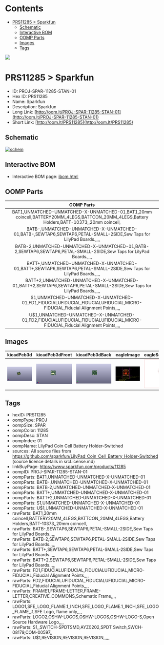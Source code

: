 



Contents
========

* [PRS11285 > Sparkfun](#prs11285--sparkfun)
	* [Schematic](#schematic)
	* [Interactive BOM](#interactive-bom)
	* [OOMP Parts](#oomp-parts)
	* [Images](#images)
	* [Tags](#tags)
  
![][im]
# PRS11285 > Sparkfun

- ID: PROJ-SPAR-11285-STAN-01
- Hex ID: PRS11285
- Name: Sparkfun
- Description: Sparkfun
- Long Link: [http://oom.lt/PROJ-SPAR-11285-STAN-01](http://oom.lt/PROJ-SPAR-11285-STAN-01)
- Short Link: [http://oom.lt/PRS11285](http://oom.lt/PRS11285)

## Schematic
  
[![schem](eagleSchemImage.png)](eagleSchemImage.png)
## Interactive BOM

- Interactive BOM page: [ibom.html](https://htmlpreview.github.io/?https://github.com/oomlout/oomlout_OOMP_projects/blob/main/PROJ-SPAR-11285-STAN-01/kicad/bom/ibom.html)

## OOMP Parts
  

|OOMP Parts|
| :---: |
|BAT1,UNMATCHED-UNMATCHED-X-UNMATCHED-01,BAT1,20mm coincell,BATTERY20MM_4LEGS,BATTCON_20MM_4LEGS,Battery Holders,BATT-10373,,20mm coincell,|
|BATB-,UNMATCHED-UNMATCHED-X-UNMATCHED-01,BATB-,SEWTAP6,SEWTAP6,PETAL-SMALL-2SIDE,Sew Taps for LilyPad Boards.,,,,|
|BATB-2,UNMATCHED-UNMATCHED-X-UNMATCHED-01,BATB-2,SEWTAP6,SEWTAP6,PETAL-SMALL-2SIDE,Sew Taps for LilyPad Boards.,,,,|
|BATT+,UNMATCHED-UNMATCHED-X-UNMATCHED-01,BATT+,SEWTAP6,SEWTAP6,PETAL-SMALL-2SIDE,Sew Taps for LilyPad Boards.,,,,|
|BATT+2,UNMATCHED-UNMATCHED-X-UNMATCHED-01,BATT+2,SEWTAP6,SEWTAP6,PETAL-SMALL-2SIDE,Sew Taps for LilyPad Boards.,,,,|
|S1,UNMATCHED-UNMATCHED-X-UNMATCHED-01,FD1,FIDUCIALUFIDUCIAL,FIDUCIALUFIDUCIAL,MICRO-FIDUCIAL,Fiducial Alignment Points,,,,|
|U$1,UNMATCHED-UNMATCHED-X-UNMATCHED-01,FD2,FIDUCIALUFIDUCIAL,FIDUCIALUFIDUCIAL,MICRO-FIDUCIAL,Fiducial Alignment Points,,,,|

## Images
  
  

|kicadPcb3d|kicadPcb3dFront|kicadPcb3dBack|eagleImage|eagleSchemImage|
| :---: | :---: | :---: | :---: | :---: |
|[![kicadPcb3d](kicadPcb3d_140.png)](kicadPcb3d.png)|[![kicadPcb3dFront](kicadPcb3dFront_140.png)](kicadPcb3dFront.png)|[![kicadPcb3dBack](kicadPcb3dBack_140.png)](kicadPcb3dBack.png)|[![eagleImage](eagleImage_140.png)](eagleImage.png)|[![eagleSchemImage](eagleSchemImage_140.png)](eagleSchemImage.png)|

## Tags

- hexID: PRS11285
- oompType: PROJ
- oompSize: SPAR
- oompColor: 11285
- oompDesc: STAN
- oompIndex: 01
- oompName: LilyPad Coin Cell Battery Holder-Switched
- sources: All source files from https://github.com/sparkfun/LilyPad_Coin_Cell_Battery_Holder-Switched (source licence details in srcLicense.md)
- linkBuyPage: https://www.sparkfun.com/products/11285
- oompID: PROJ-SPAR-11285-STAN-01
- oompParts: BAT1,UNMATCHED-UNMATCHED-X-UNMATCHED-01
- oompParts: BATB-,UNMATCHED-UNMATCHED-X-UNMATCHED-01
- oompParts: BATB-2,UNMATCHED-UNMATCHED-X-UNMATCHED-01
- oompParts: BATT+,UNMATCHED-UNMATCHED-X-UNMATCHED-01
- oompParts: BATT+2,UNMATCHED-UNMATCHED-X-UNMATCHED-01
- oompParts: S1,UNMATCHED-UNMATCHED-X-UNMATCHED-01
- oompParts: U$1,UNMATCHED-UNMATCHED-X-UNMATCHED-01
- rawParts: BAT1,20mm coincell,BATTERY20MM_4LEGS,BATTCON_20MM_4LEGS,Battery Holders,BATT-10373,,20mm coincell,
- rawParts: BATB-,SEWTAP6,SEWTAP6,PETAL-SMALL-2SIDE,Sew Taps for LilyPad Boards.,,,,
- rawParts: BATB-2,SEWTAP6,SEWTAP6,PETAL-SMALL-2SIDE,Sew Taps for LilyPad Boards.,,,,
- rawParts: BATT+,SEWTAP6,SEWTAP6,PETAL-SMALL-2SIDE,Sew Taps for LilyPad Boards.,,,,
- rawParts: BATT+2,SEWTAP6,SEWTAP6,PETAL-SMALL-2SIDE,Sew Taps for LilyPad Boards.,,,,
- rawParts: FD1,FIDUCIALUFIDUCIAL,FIDUCIALUFIDUCIAL,MICRO-FIDUCIAL,Fiducial Alignment Points,,,,
- rawParts: FD2,FIDUCIALUFIDUCIAL,FIDUCIALUFIDUCIAL,MICRO-FIDUCIAL,Fiducial Alignment Points,,,,
- rawParts: FRAME1,FRAME-LETTER,FRAME-LETTER,CREATIVE_COMMONS,Schematic Frame,,,,
- rawParts: LOGO1,SFE_LOGO_FLAME.1_INCH,SFE_LOGO_FLAME.1_INCH,SFE_LOGO_FLAME_.1,SFE Logo, flame only,,,,
- rawParts: LOGO2,OSHW-LOGOS,OSHW-LOGOS,OSHW-LOGO-S,Open Source Hardware Logo,,,,
- rawParts: S1,,SWITCH-SPDTSMD,AYZ0202,SPDT Switch,SWCH-08179,COM-00597,,
- rawParts: U$1,REVISION,REVISION,REVISION,,,,,



[im]: kicadPcb3d_450.png
